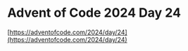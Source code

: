 # Advent of Code 2024 Day 24

[https://adventofcode.com/2024/day/24](https://adventofcode.com/2024/day/24)